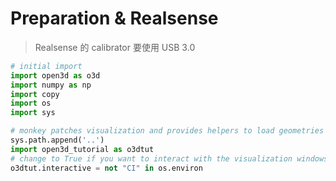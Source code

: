 # Preparation & Realsense

> Realsense 的 calibrator 要使用 USB 3.0

```python
# initial import
import open3d as o3d
import numpy as np
import copy
import os
import sys

# monkey patches visualization and provides helpers to load geometries
sys.path.append('..')
import open3d_tutorial as o3dtut
# change to True if you want to interact with the visualization windows
o3dtut.interactive = not "CI" in os.environ
```





